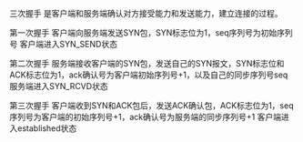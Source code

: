 三次握手
是客户端和服务端确认对方接受能力和发送能力，建立连接的过程。

第一次握手
客户端向服务端发送SYN包，SYN标志位为1，seq序列号为初始序列号
客户端进入SYN_SEND状态

第二次握手
服务端接收客户端的SYN包，发送自己的SYN报文，SYN标志位和ACK标志位为1，ack确认号为客户端初始序列号+1，以及自己的同步序列号seq
服务端进入SYN_RCVD状态

第三次握手
客户端收到SYN和ACK包后，发送ACK确认包，ACK标志位为1，seq序列号为客户端的初始序列号+1，ack确认号为服务端的同步序列号+1
客户端进入established状态